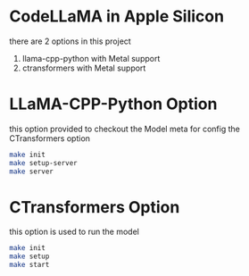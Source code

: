 # CodeLLaMA in Apple Silicon

there are 2 options in this project

1. llama-cpp-python with Metal support
2. ctransformers with Metal support


# LLaMA-CPP-Python Option

this option provided to checkout the Model meta for config the CTransformers option

```bash
make init
make setup-server
make server
```


# CTransformers Option

this option is used to run the model

```bash
make init
make setup
make start
```
